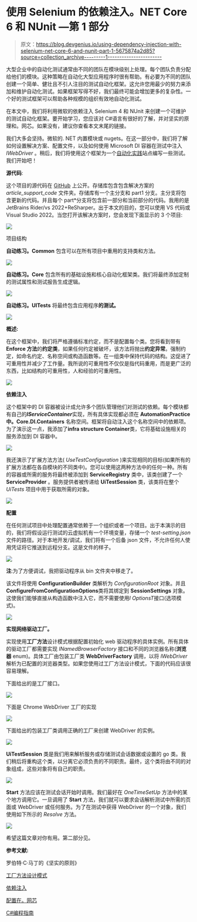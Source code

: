 # 使用 Selenium 的依赖注入。NET Core 6 和 NUnit —第 1 部分

> 原文：<https://blog.devgenius.io/using-dependency-injection-with-selenium-net-core-6-and-nunit-part-1-5675874a2d85?source=collection_archive---------1----------------------->

大型企业中的自动化测试通常由不同的团队在模块级别上处理。每个团队负责分配给他们的模块。这种策略在自动化大型应用程序时很有帮助。有必要为不同的团队创建一个简单、健壮且不引人注目的测试自动化框架。这允许您用最少的努力来添加和维护自动化测试。如果框架写得不好，我们最终可能会增加更多的复杂性。一个好的测试框架可以帮助各种规模的组织有效地自动化测试。

在本文中，我们将利用微软的依赖注入 Selenium 4 和 NUnit 来创建一个可维护的测试自动化框架。要开始学习，您应该对 C#语言有很好的了解，并对坚实的原理和。网芯。如果没有，建议你查看本文末尾的链接。

我们大多会坚持。微软的. NET 内置模块或 nugets。在这一部分中，我们将了解如何设置解决方案、配置文件，以及如何使用 Microsoft DI 容器在测试中注入 *IWebDriver* 。稍后，我们将使用这个框架为一个[自动化实践](http://practice.automationtesting.in/)站点编写一些测试。我们开始吧！

**源代码**:

这个项目的源代码在 [GitHub](https://github.com/Fazali-Illahi/AutomationPractice) 上公开。存储库包含包含解决方案的 *article_support_code* 文件夹。存储库有一个主分支和 part1 分支。主分支将包含更新的代码。并且每个 part*分支将包含前一部分和当前部分的代码。我用的是 JetBrains Rider/vs 2022+ReSharper。出于本文的目的，您可以使用 VS 代码或 Visual Studio 2022。当您打开该解决方案时，您会发现下面显示的 3 个项目:

![](img/512619290978cfbd77c0e5156d746787.png)

项目结构

**自动练习。Common** 包含可以在所有项目中重用的支持类和方法。

![](img/25ac8e41e0ff1b56474da9e14748f323.png)

**自动练习。Core** 包含所有的基础设施和核心自动化框架类。我们将最终添加定制的测试属性和测试报告生成逻辑。

![](img/d1badf0db6f31f80ed7308728e78b155.png)

**自动练习。UITests** 将最终包含应用程序**的测试。**

![](img/3dd5c4c3239f761e1cc96ff4ec501947.png)

**概述:**

在这个框架中，我们将严格遵循标准约定，而不是配置每个类。您将看到带有 **Enforce 方法**的**约定类**，如果任何约定被破坏，该方法将抛出**约定异常**。强制约定，如命名约定、名称空间或构造函数等。在一组类中保持代码的结构。这促进了可重用性并减少了工作量。我所说的可重用性不仅仅是指代码重用，而是更广泛的东西，比如结构的可重用性，人和经验的可重用性。

![](img/50adadab1012ea44fceeae0dfd643c88.png)

**依赖注入**

这个框架中的 DI 容器被设计成允许多个团队管理他们对测试的依赖。每个模块都有自己的***IServiceContainer***实现，所有具体实现都必须在 **AutomationPractice 中。Core.DI.Containers** 名称空间。框架将自动注入这个名称空间中的依赖项。为了演示这一点，我添加了**infra structure Container**类，它将基础设施相关的服务添加到 DI 容器中。

![](img/50cd3c99e8ae59b605f7ab8f8f8426ed.png)

我还演示了扩展方法方法( *UseTestConfiguration* )来实现相同的目标(如果所有的扩展方法都在各自模块的不同类中)。您可以使用这两种方法中的任何一种。所有的容器或所需的服务将最终被添加到 **ServiceRegistry** 类中，该类创建了一个 **ServiceProvider** 。服务提供者被传递给 **UiTestSession** 类，该类将在整个 *UiTests* 项目中用于获取所需的对象。

![](img/718ecef88a205df13905cd04d1f75056.png)

**配置**

在任何测试项目中处理配置通常依赖于一个组织或者一个项目。出于本演示的目的，我们将假设运行测试的云虚拟机有一个环境变量，存储一个 *test-setting.json* 文件的路径。对于本地开发/调试，我们将有一个后备 json 文件，不允许任何人使用凭证将它推送到远程分支。这是文件的样子。

![](img/90c8c9ccb102a24dd5a07ef02f4bead2.png)

**注**:为了方便调试，我把驱动程序从 bin 文件夹中移走了。

该文件将使用 **ConfigurationBuilder** 类解析为 *ConfigurationRoot* 对象。并且**ConfigureFromConfigurationOptions**类将其绑定到 **SessionSettings** 对象。这使我们能够直接从构造函数中注入它，而不需要使用*I Options<T>T*接口(选项模式)。

![](img/1e764ae3585027c94678334343ca71c6.png)

**实现网络驱动工厂。**

实现使用**工厂方法**设计模式根据配置初始化 web 驱动程序的具体实例。所有具体的驱动工厂都需要实现 *INamedBrowserFactory* 接口和不同的浏览器名称(**浏览器** enum)。具体工厂由包装工厂类 **WebDriverFactory** 调用，以将 *IWebDriver* 解析为已配置的浏览器类型。如果您使用过工厂方法设计模式，下面的代码应该很容易理解。

下面给出的是工厂接口。

![](img/dbb6d0fb0f9342915b736332d70fa7fe.png)

下面是 Chrome WebDriver 工厂的实现

![](img/b056ca063dd879e23490219fb7f8d3a8.png)

下面给出的包装工厂类调用正确的工厂来创建 WebDriver 的实例。

![](img/df0abf49439e0390019989fcafea9114.png)

**UiTestSession** 类是我们用来解析服务或存储测试会话数据或设置的 go 类。我们稍后将重构这个类，以分离它必须负责的不同职责。最终，这个类将由不同的对象组成，这些对象将有自己的职责。

![](img/47705b3978d9e9a13c08d87995f8bc41.png)

**Start** 方法应该在测试会话开始时调用。我们最好在 *OneTimeSetUp* 方法中的某个地方调用它。一旦调用了 **Start** 方法，我们就可以要求会话解析测试中所需的页面或 WebDriver 或任何服务。为了在测试中获得 WebDriver 的一个对象，我们使用如下所示的 *Resolve* 方法。

![](img/b2ef4556d02ec00ee96bffb02eedcf19.png)

希望这篇文章对你有用。第二部分见。

**参考文献:**

罗伯特·C·马丁的《坚实的原则》

[工厂方法设计模式](https://sourcemaking.com/design_patterns/factory_method)

[依赖注入](https://auth0.com/blog/dependency-injection-in-dotnet-core/)

[配置在。网芯](https://docs.microsoft.com/en-us/aspnet/core/fundamentals/configuration/?view=aspnetcore-6.0)

[C#编程指南](https://docs.microsoft.com/en-us/dotnet/csharp/programming-guide/)